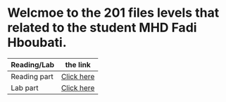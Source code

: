 # Welcmoe to the 201 files levels that related to the student MHD Fadi Hboubati.

| Reading/Lab   |      the link                                                         |
|----------     |:---------------------------------------------------------------------:|
| Reading part  |  [Click here](https://fadihb.github.io/201/Reading%20part/Reading.md) |
| Lab part      |  [Click here](https://fadihb.github.io/201/Lab%20part/Lab.md)         |


